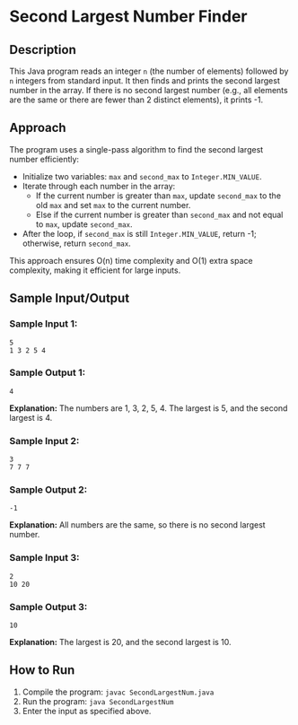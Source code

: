 # Second Largest Number Finder

## Description
This Java program reads an integer `n` (the number of elements) followed by `n` integers from standard input. It then finds and prints the second largest number in the array. If there is no second largest number (e.g., all elements are the same or there are fewer than 2 distinct elements), it prints -1.

## Approach
The program uses a single-pass algorithm to find the second largest number efficiently:
- Initialize two variables: `max` and `second_max` to `Integer.MIN_VALUE`.
- Iterate through each number in the array:
  - If the current number is greater than `max`, update `second_max` to the old `max` and set `max` to the current number.
  - Else if the current number is greater than `second_max` and not equal to `max`, update `second_max`.
- After the loop, if `second_max` is still `Integer.MIN_VALUE`, return -1; otherwise, return `second_max`.

This approach ensures O(n) time complexity and O(1) extra space complexity, making it efficient for large inputs.

## Sample Input/Output

### Sample Input 1:
```
5
1 3 2 5 4
```

### Sample Output 1:
```
4
```
**Explanation:** The numbers are 1, 3, 2, 5, 4. The largest is 5, and the second largest is 4.

### Sample Input 2:
```
3
7 7 7
```

### Sample Output 2:
```
-1
```
**Explanation:** All numbers are the same, so there is no second largest number.

### Sample Input 3:
```
2
10 20
```

### Sample Output 3:
```
10
```
**Explanation:** The largest is 20, and the second largest is 10.

## How to Run
1. Compile the program: `javac SecondLargestNum.java`
2. Run the program: `java SecondLargestNum`
3. Enter the input as specified above.


